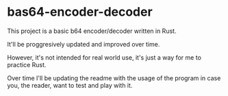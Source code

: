 # bas64-encoder-decoder
This project is a basic b64 encoder/decoder written in Rust.

It'll be proggresively updated and improved over time.

However, it's not intended for real world use, it's just a way for me to practice Rust.

Over time I'll be updating the readme with the usage of the program in case you, the reader, want to test and play with it.
